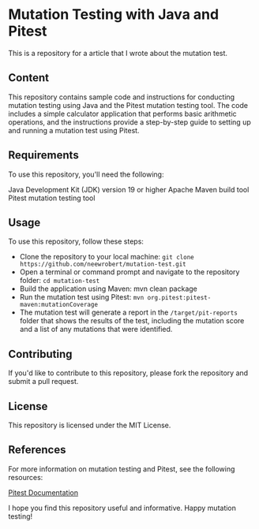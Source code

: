 # Mutation Testing with Java and Pitest

This is a repository for a article that I wrote about the mutation test.

## Content 
This repository contains sample code and instructions for conducting mutation testing using Java and the Pitest mutation testing tool. The code includes a simple calculator application that performs basic arithmetic operations, and the instructions provide a step-by-step guide to setting up and running a mutation test using Pitest.


## Requirements
To use this repository, you'll need the following:

Java Development Kit (JDK) version 19 or higher
Apache Maven build tool
Pitest mutation testing tool

## Usage
To use this repository, follow these steps:


* Clone the repository to your local machine: `git clone https://github.com/neewrobert/mutation-test.git`
* Open a terminal or command prompt and navigate to the repository folder: `cd mutation-test`
* Build the application using Maven: mvn clean package
* Run the mutation test using Pitest: `mvn org.pitest:pitest-maven:mutationCoverage`
* The mutation test will generate a report in the `/target/pit-reports` folder that shows the results of the test, including the mutation score and a list of any mutations that were identified.

## Contributing
If you'd like to contribute to this repository, please fork the repository and submit a pull request.

## License
This repository is licensed under the MIT License.

## References
For more information on mutation testing and Pitest, see the following resources:

[Pitest Documentation](https://pitest.org/quickstart/basic_concepts/)

I hope you find this repository useful and informative. Happy mutation testing!
